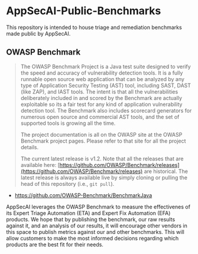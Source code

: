 # AppSecAI-Public-Benchmarks
This repository is intended to house triage and remediation benchmarks made public by AppSecAI. 

## OWASP Benchmark
> The OWASP Benchmark Project is a Java test suite designed to verify the speed and accuracy of vulnerability detection tools. It is a fully runnable open source web application that can be analyzed by any type of Application Security Testing (AST) tool, including SAST, DAST (like ZAP), and IAST tools. The intent is that all the vulnerabilities deliberately included in and scored by the Benchmark are actually exploitable so its a fair test for any kind of application vulnerability detection tool. The Benchmark also includes scorecard generators for numerous open source and commercial AST tools, and the set of supported tools is growing all the time.
>
> The project documentation is all on the OWASP site at the OWASP Benchmark project pages. Please refer to that site for all the project details.
>
> The current latest release is v1.2. Note that all the releases that are available here: [https://github.com/OWASP/Benchmark/releases](https://github.com/OWASP/Benchmark/releases) are historical. The latest release is always available live by simply cloning or pulling the head of this repository (i.e., `git pull`).
- https://github.com/OWASP-Benchmark/BenchmarkJava

AppSecAI leverages the OWASP Benchmark to measure the effectivenes of its Expert Triage Automation (ETA) and Expert Fix Automation (EFA) products. We hope that by publishing the benchmark, our raw results against it, and an analysis of our results, it will encourage other vendors in this space to publish metrics against our and other benchmarks. This will allow customers to make the most informed decisions regarding which products are the best fit for their needs.
